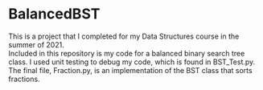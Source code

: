# BalancedBST

This is a project that I completed for my Data Structures course in the summer of 2021.  
Included in this repository is my code for a balanced binary search tree class.  I used unit
testing to debug my code, which is found in BST_Test.py.  The final file, Fraction.py, is an 
implementation of the BST class that sorts fractions.  
